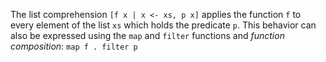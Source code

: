 The list comprehension `[f x | x <- xs, p x]` applies the function `f`
to every element of the list `xs` which holds the predicate `p`. This
behavior can also be expressed using the `map` and `filter` functions
and *function composition*: `map f . filter p`
